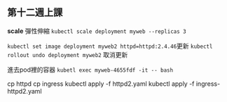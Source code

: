 ## 第十二週上課

**scale**
彈性伸縮
`kubectl scale deployment myweb --replicas 3`

`kubectl set image deployment myweb2 httpd=httpd:2.4.46`更新
`kubectl rollout undo deployment myweb2` 取消更新


進去pod裡的容器
`kubetl exec myweb-4655fdf -it -- bash`

cp httpd
cp ingress
kubectl apply -f httpd2.yaml
kubectl apply -f ingress-httpd2.yaml